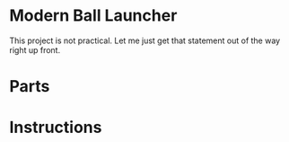 # Modern Ball Launcher
This project is not practical. Let me just get that statement out of the way
right up front. 

# Parts
# Instructions

